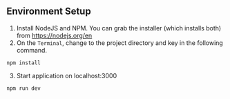## Environment Setup
1. Install NodeJS and NPM. You can grab the installer (which installs both) from https://nodejs.org/en
2. On the `Terminal`, change to the project directory and key in the following command.
```shell
npm install
```
3. Start application on localhost:3000
```shell
npm run dev
```
